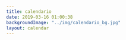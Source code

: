 ```yaml
---
title: calendario
date: 2019-03-16 01:00:38
backgroundImage: "../img/calendario_bg.jpg"
layout: calendar
---
```

